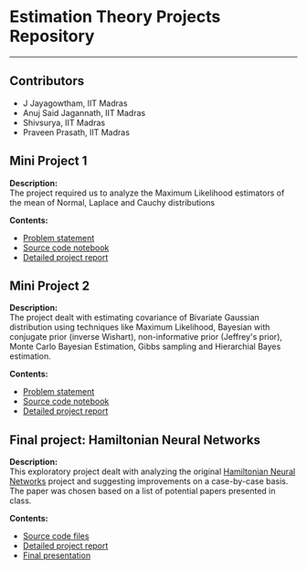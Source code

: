 # Estimation Theory Projects Repository
---

## Contributors 
- J Jayagowtham, IIT Madras
- Anuj Said Jagannath, IIT Madras
- Shivsurya, IIT Madras
- Praveen Prasath, IIT Madras 
  
## Mini Project 1
**Description:**  
The project required us to analyze the Maximum Likelihood estimators of the mean of Normal, Laplace and Cauchy distributions 

**Contents:**  
- [Problem statement](Mini%20Project%201/ee5111-miniproject1-2025.pdf)
- [Source code notebook](Mini%20Project%201/Project.ipynb)
- [Detailed project report](Mini%20Project%201/ET_Mini_Project_1.pdf)

## Mini Project 2
**Description:**  
The project dealt with estimating covariance of Bivariate Gaussian distribution using techniques like Maximum Likelihood, Bayesian with conjugate prior (inverse Wishart), non-informative prior (Jeffrey's prior), Monte Carlo Bayesian Estimation, Gibbs sampling and Hierarchial Bayes estimation.

**Contents:**  
- [Problem statement](Mini%20Project%202/Mini_Project_2.pdf)
- [Source code notebook](Mini%20Project%202/Code.ipynb)
- [Detailed project report](Mini%20Project%202/ET_Mini_Project_2.pdf)


## Final project: Hamiltonian Neural Networks
**Description:**  
This exploratory project dealt with analyzing the original [Hamiltonian Neural Networks](https://github.com/greydanus/hamiltonian-nn) project and suggesting improvements on a case-by-case basis. The paper was chosen based on a list of potential papers presented in class.

**Contents:**  
- [Source code files](Final%20Project%3A%20HNN/)
- [Detailed project report](Final%20Project%3A%20HNN/Final_report.pdf)
- [Final presentation](Final%20Project%3A%20HNN/End_sem_presentation.pdf)  
